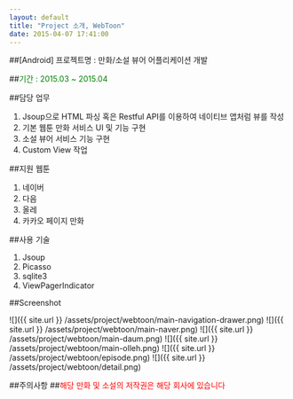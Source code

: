 ```yaml
---
layout: default
title: "Project 소개, WebToon"
date: 2015-04-07 17:41:00
---
```


##[Android] 프로젝트명 : 만화/소설 뷰어 어플리케이션 개발

##<font color="green">기간 : 2015.03 ~ 2015.04</font>

##담당 업무 

1. Jsoup으로 HTML 파싱 혹은 Restful API를 이용하여 네이티브 앱처럼 뷰를 작성
2. 기본 웹툰 만화 서비스 UI 및 기능 구현
3. 소설 뷰어 서비스 기능 구현
4. Custom View 작업

##지원 웹툰

1. 네이버
2. 다음
3. 올레
4. 카카오 페이지 만화

##사용 기술

1. Jsoup
2. Picasso
3. sqlite3
4. ViewPagerIndicator

##Screenshot

![]({{ site.url }} /assets/project/webtoon/main-navigation-drawer.png) 
![]({{ site.url }} /assets/project/webtoon/main-naver.png) 
![]({{ site.url }} /assets/project/webtoon/main-daum.png) 
![]({{ site.url }} /assets/project/webtoon/main-olleh.png)
![]({{ site.url }} /assets/project/webtoon/episode.png)
![]({{ site.url }} /assets/project/webtoon/detail.png)

##주의사항
##<font color="red">해당 만화 및 소설의 저작권은 해당 회사에 있습니다</font>